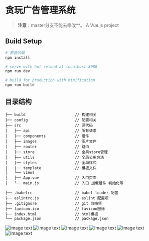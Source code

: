 # 贪玩广告管理系统

> **注意**：master分支不能去修改**。
> A Vue.js project

## Build Setup

``` bash
# 安装依赖
npm install

# serve with hot reload at localhost:8080
npm run dev

# build for production with minification
npm run build

```

## 目录结构
```shell
├── build                      // 构建相关  
├── config                     // 配置相关
├── src                        // 源代码
│   ├── api                    // 所有请求
│   ├── components             // 组件
│   ├── images                 // 图片文件
│   ├── router                 // 路由
│   ├── store                  // 全局store管理
│   ├── utils                  // 全局公用方法
|   |── styles                 // 全局样式
|   |── template			   // 模板文件
│   └── views
│   ├── App.vue                // 入口页面
│   └── main.js                // 入口 加载组件 初始化等

├── .babelrc                   // babel-loader 配置
├── eslintrc.js                // eslint 配置项
├── .gitignore                 // git 忽略项
├── favicon.ico                // favicon图标
├── index.html                 // html模板
└── package.json               // package.json

```

![Image text](https://github.com/275957304/tanwan-dsp/blob/master/src/images/preview/0.jpg)
![Image text](https://github.com/275957304/tanwan-dsp/blob/master/src/images/preview/1.jpg)
![Image text](https://github.com/275957304/tanwan-dsp/blob/master/src/images/preview/2.jpg)
![Image text](https://github.com/275957304/tanwan-dsp/blob/master/src/images/preview/3.jpg)
![Image text](https://github.com/275957304/tanwan-dsp/blob/master/src/images/preview/4.jpg)
![Image text](https://github.com/275957304/tanwan-dsp/blob/master/src/images/preview/5.jpg)

